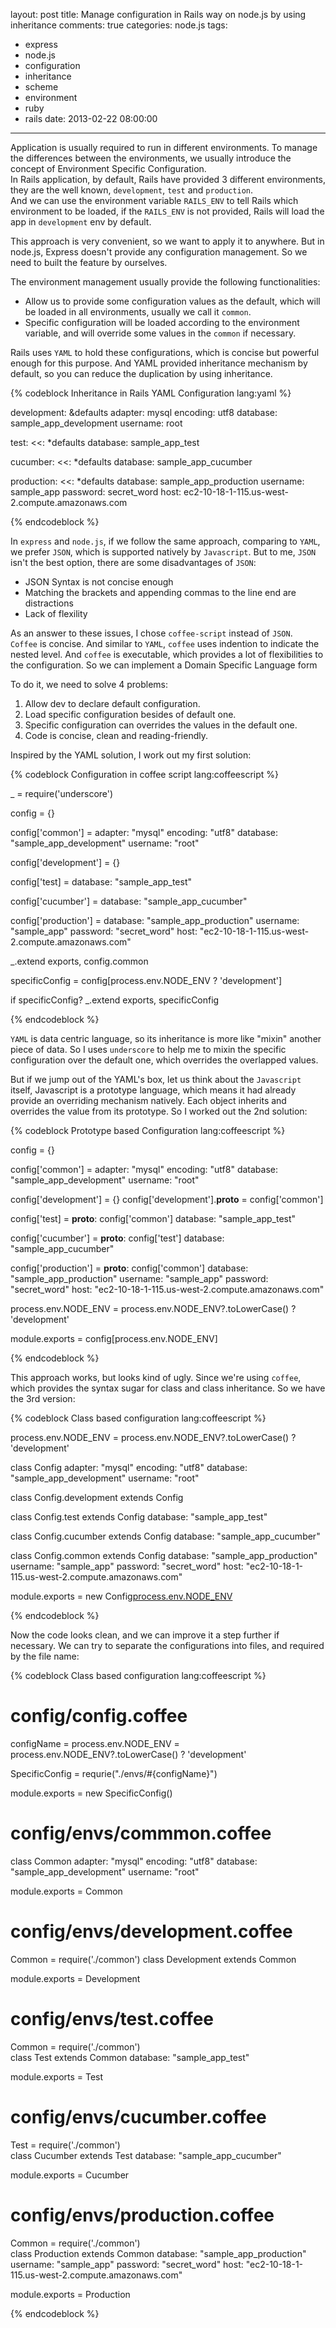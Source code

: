 layout: post
title: Manage configuration in Rails way on node.js by using inheritance
comments: true
categories: node.js
tags:
  - express
  - node.js
  - configuration
  - inheritance
  - scheme
  - environment
  - ruby
  - rails
date: 2013-02-22 08:00:00
---
Application is usually required to run in different environments. To manage the differences between the environments, we usually introduce the concept of Environment Specific Configuration.  
In Rails application, by default, Rails have provided 3 different environments, they are the well known, `development`, `test` and `production`.   
And we can use the environment variable `RAILS_ENV` to tell Rails which environment to be loaded, if the `RAILS_ENV` is not provided, Rails will load the app in `development` env by default.

This approach is very convenient, so we want to apply it to anywhere. But in node.js, Express doesn't provide any configuration management. So we need to built the feature by ourselves.

The environment management usually provide the following functionalities:

  * Allow us to provide some configuration values as the default, which will be loaded in all environments, usually we call it `common`.
  * Specific configuration will be loaded according to the environment variable, and will override some values in the `common` if necessary.

Rails uses `YAML` to hold these configurations, which is concise but powerful enough for this purpose. And YAML provided inheritance mechanism by default, so you can reduce the duplication by using inheritance.

{% codeblock Inheritance in Rails YAML Configuration lang:yaml %}

development: &defaults
  adapter: mysql
  encoding: utf8
  database: sample_app_development
  username: root

test:
  <<: *defaults
  database: sample_app_test

cucumber:
  <<: *defaults
  database: sample_app_cucumber
  
production:
  <<: *defaults
  database: sample_app_production
  username: sample_app
  password: secret_word
  host: ec2-10-18-1-115.us-west-2.compute.amazonaws.com

{% endcodeblock %}

In `express` and `node.js`, if we follow the same approach, comparing to `YAML`, we prefer `JSON`, which is supported natively by `Javascript`.
But to me, `JSON` isn't the best option, there are some disadvantages of `JSON`:

  * JSON Syntax is not concise enough
  * Matching the brackets and appending commas to the line end are distractions
  * Lack of flexility

As an answer to these issues, I chose `coffee-script` instead of `JSON`.  
`Coffee` is concise. And similar to `YAML`, `coffee` uses indention to indicate the nested level. And `coffee` is executable, which provides a lot of flexibilities to the configuration. So we can implement a Domain Specific Language form

To do it, we need to solve 4 problems:

  1. Allow dev to declare default configuration.
  2. Load specific configuration besides of default one. 
  3. Specific configuration can overrides the values in the default one.
  4. Code is concise, clean and reading-friendly.

Inspired by the YAML solution, I work out my first solution:

{% codeblock Configuration in coffee script lang:coffeescript %}

_ = require('underscore')

config = {}

config['common'] =
  adapter: "mysql"
  encoding: "utf8"
  database: "sample_app_development"
  username: "root"
  
config['development'] = {}
  
config['test] =
  database: "sample_app_test"
  
config['cucumber'] = 
  database: "sample_app_cucumber"

config['production'] = 
  database: "sample_app_production"
  username: "sample_app"
  password: "secret_word"
  host: "ec2-10-18-1-115.us-west-2.compute.amazonaws.com"

_.extend exports, config.common

specificConfig = config[process.env.NODE_ENV ? 'development']

if specificConfig?
  _.extend exports, specificConfig

{% endcodeblock %}

`YAML` is data centric language, so its inheritance is more like "mixin" another piece of data. So I uses `underscore` to help me to mixin the specific configuration over the default one, which overrides the overlapped values.

But if we jump out of the YAML's box, let us think about the `Javascript` itself, Javascript is a prototype language, which means it had already provide an overriding mechanism natively. Each object inherits and overrides the value from its prototype.
So I worked out the 2nd solution:

{% codeblock Prototype based Configuration lang:coffeescript %}

config = {}

config['common'] =
  adapter: "mysql"
  encoding: "utf8"
  database: "sample_app_development"
  username: "root"
  
config['development'] = {}
config['development'].__proto__ = config['common']
  
config['test] =
  __proto__: config['common']
  database: "sample_app_test"
  
config['cucumber'] = 
  __proto__: config['test']
  database: "sample_app_cucumber"

config['production'] = 
  __proto__: config['common']
  database: "sample_app_production"
  username: "sample_app"
  password: "secret_word"
  host: "ec2-10-18-1-115.us-west-2.compute.amazonaws.com"  

process.env.NODE_ENV = process.env.NODE_ENV?.toLowerCase() ? 'development'

module.exports = config[process.env.NODE_ENV]

{% endcodeblock %}

This approach works, but looks kind of ugly. Since we're using `coffee`, which provides the syntax sugar for class and class inheritance.
So we have the 3rd version:

{% codeblock Class based configuration lang:coffeescript %}

process.env.NODE_ENV = process.env.NODE_ENV?.toLowerCase() ? 'development'

class Config
  adapter: "mysql"
  encoding: "utf8"
  database: "sample_app_development"
  username: "root"
  
class Config.development extends Config
  
class Config.test extends Config
  database: "sample_app_test"
  
class Config.cucumber extends Config
  database: "sample_app_cucumber"

class Config.common extends Config
  database: "sample_app_production"
  username: "sample_app"
  password: "secret_word"
  host: "ec2-10-18-1-115.us-west-2.compute.amazonaws.com"

module.exports = new Config[process.env.NODE_ENV]()

{% endcodeblock %}

Now the code looks clean, and we can improve it a step further if necessary. We can try to separate the configurations into files, and required by the file name:

{% codeblock Class based configuration lang:coffeescript %}

# config/config.coffee
configName = process.env.NODE_ENV = process.env.NODE_ENV?.toLowerCase() ? 'development'

SpecificConfig  = requrie("./envs/#{configName}")

module.exports = new SpecificConfig()

# config/envs/commmon.coffee
class Common
  adapter: "mysql"
  encoding: "utf8"
  database: "sample_app_development"
  username: "root"
  
module.exports = Common

# config/envs/development.coffee
Common = require('./common')
class Development extends Common

module.exports = Development
  
# config/envs/test.coffee
Common = require('./common')  
class Test extends Common
  database: "sample_app_test"

module.exports = Test

# config/envs/cucumber.coffee
Test = require('./common')    
class Cucumber extends Test
  database: "sample_app_cucumber"
  
module.exports = Cucumber

# config/envs/production.coffee
Common = require('./common')  
class Production extends Common
  database: "sample_app_production"
  username: "sample_app"
  password: "secret_word"
  host: "ec2-10-18-1-115.us-west-2.compute.amazonaws.com"

module.exports = Production

{% endcodeblock %}





